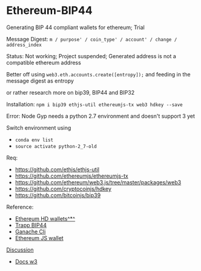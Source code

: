 # Ethereum-BIP44
Generating BIP 44 compliant wallets for ethereum; Trial

Message Digest: `m / purpose' / coin_type' / account' / change / address_index`

Status:
Not working; Project suspended;
Generated address is not a compatible ethereum address

Better off using `web3.eth.accounts.create([entropy]);` and feeding in the message digest as entropy

or rather research more on bip39, BIP44 and BIP32



Installation:
`npm i bip39 ethjs-util ethereumjs-tx web3 hdkey --save`

Error:
Node Gyp needs a python 2.7 environment and doesn't support 3 yet

Switch environment using
- `conda env list`
- `source activate python-2_7-old`

Req:
- https://github.com/ethjs/ethjs-util
- https://github.com/ethereumjs/ethereumjs-tx
- https://github.com/ethereum/web3.js/tree/master/packages/web3
- https://github.com/cryptocoinjs/hdkey
- https://github.com/bitcoinjs/bip39


Reference:
- [Ethereum HD wallets^*^](https://medium.com/bitcraft/so-you-want-to-build-an-ethereum-hd-wallet-cb2b7d7e4998)
- [Trapp BIP44](https://github.com/trapp/ethereum-bip44)
- [Ganache Cli](https://github.com/trufflesuite/ganache-cli/pull/44/files#diff-f3d2a8282458e5cf231eee263cd57075R32)
- [Ethereum JS wallet](https://github.com/ethereumjs/ethereumjs-wallet)

[Discussion](https://github.com/ethereum/EIPs/issues/84#issue-143651804)

- [Docs w3](https://web3js.readthedocs.io/en/1.0/web3-eth-accounts.html#parameters)
